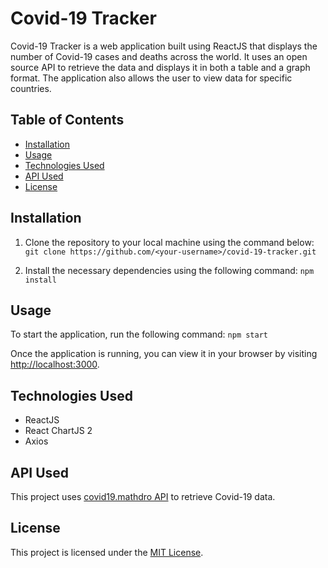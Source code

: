 # Covid-19 Tracker

Covid-19 Tracker is a web application built using ReactJS that displays the number of Covid-19 cases and deaths across the world. It uses an open source API to retrieve the data and displays it in both a table and a graph format. The application also allows the user to view data for specific countries.

## Table of Contents

- [Installation](#installation)
- [Usage](#usage)
- [Technologies Used](#technologies-used)
- [API Used](#api-used)
- [License](#license)

## Installation

1. Clone the repository to your local machine using the command below:
```git clone https://github.com/<your-username>/covid-19-tracker.git```

2. Install the necessary dependencies using the following command:
```npm install```


## Usage
To start the application, run the following command:
```npm start```


Once the application is running, you can view it in your browser by visiting [http://localhost:3000](http://localhost:3000).

## Technologies Used

- ReactJS
- React ChartJS 2
- Axios

## API Used

This project uses [covid19.mathdro API](https://covid19.mathdro.id/api) to retrieve Covid-19 data.


## License

This project is licensed under the [MIT License](https://opensource.org/licenses/MIT).

